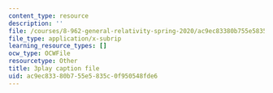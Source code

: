 ```yaml
---
content_type: resource
description: ''
file: /courses/8-962-general-relativity-spring-2020/ac9ec83380b755e5835c0f950548fde6_JWSdeg4jkoY.vtt
file_type: application/x-subrip
learning_resource_types: []
ocw_type: OCWFile
resourcetype: Other
title: 3play caption file
uid: ac9ec833-80b7-55e5-835c-0f950548fde6
---
```

